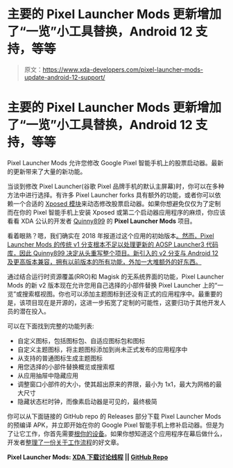 # 主要的 Pixel Launcher Mods 更新增加了“一览”小工具替换，Android 12 支持，等等

> 原文：<https://www.xda-developers.com/pixel-launcher-mods-update-android-12-support/>

# 主要的 Pixel Launcher Mods 更新增加了“一览”小工具替换，Android 12 支持，等等

Pixel Launcher Mods 允许您修改 Google Pixel 智能手机上的股票启动器。最新的更新带来了大量的新功能。

当谈到修改 Pixel Launcher(谷歌 Pixel 品牌手机的默认主屏幕)时，你可以在多种方法中进行选择。有许多 Pixel Launcher forks 具有额外的功能，或者你可以依赖一个合适的 [Xposed 模块](https://www.xda-developers.com/best-xposed-modules/)来动态修改股票启动器。如果你想避免仅仅为了定制而在你的 Pixel 智能手机上安装 Xposed 或第二个启动器应用程序的麻烦，你应该看看 XDA 公认的开发者 [Quinny899](https://forum.xda-developers.com/m/quinny899.3563640/) 的 **Pixel Launcher Mods** 项目。

看着眼熟？嗯，我们确实在 2018 年报道过这个应用的初始版本[。然而，Pixel Launcher Mods 的传统 v1 分支根本不足以处理更新的 AOSP Launcher3 代码库，因此 Quinny899 决定从头重写整个项目。新引入的 v2 分支与 Android 12 及更高版本兼容，拥有以前版本的所有功能，外加一大堆额外的好东西。](https://www.xda-developers.com/pixel-launcher-mods-home-screen-auto-dark-theme/)

通过结合运行时资源覆盖(RRO)和 Magisk 的无系统界面的功能，Pixel Launcher Mods 的新 v2 版本现在允许您用自己选择的小部件替换 Pixel Launcher 上的“一览”或搜索框视图。你也可以添加主题图标到还没有正式的应用程序中。最重要的是，该项目现在是开源的，这进一步拓宽了定制的可能性，这要归功于其他开发人员的潜在投入。

可以在下面找到完整的功能列表:

*   自定义图标，包括图标包、自适应图标包和图标
*   自定义主题图标，将主题图标添加到尚未正式发布的应用程序中
*   从支持的普通图标生成主题图标
*   用您选择的小部件替换概览或搜索框
*   从应用抽屉中隐藏应用
*   调整窗口小部件的大小，使其超出原来的界限，最小为 1x1，最大为网格的最大尺寸
*   隐藏状态栏时钟，而像素启动器是可见的，最终极简

你可以从下面链接的 GitHub repo 的 Releases 部分下载 Pixel Launcher Mods 的预编译 APK，并立即开始在你的 Google Pixel 智能手机上修补启动器。但是为了让它工作，你首先需要[根你的设备](https://www.xda-developers.com/root/)。如果你想知道这个应用程序在幕后做什么，开发者[整理了一份关于工作流程](https://medium.com/@KieronQuinn/adventures-in-launcherland-modding-the-pixel-launcher-without-actually-changing-the-apk-or-using-54a0cf34ef01)的好文章。

**Pixel Launcher Mods: [XDA 下载讨论线程](https://forum.xda-developers.com/t/3732483/) || [GitHub Repo](https://github.com/KieronQuinn/PixelLauncherMods)**
